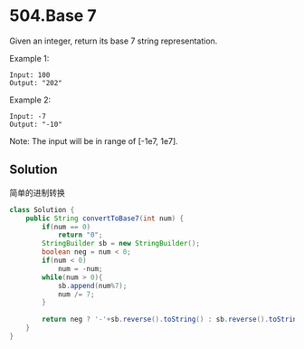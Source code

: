 # 504.Base 7

Given an integer, return its base 7 string representation.

Example 1:
```
Input: 100
Output: "202"
```
Example 2:
```
Input: -7
Output: "-10"
```
Note: The input will be in range of [-1e7, 1e7].

## Solution
简单的进制转换
``` java
class Solution {
    public String convertToBase7(int num) {
        if(num == 0)
            return "0";
        StringBuilder sb = new StringBuilder();
        boolean neg = num < 0;
        if(num < 0)
            num = -num;
        while(num > 0){
            sb.append(num%7);
            num /= 7;
        }
        
        return neg ? '-'+sb.reverse().toString() : sb.reverse().toString();
    }
}
```